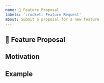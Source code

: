 ```yaml
---
name: 🚀 Feature Proposal
labels: ':rocket: Feature Request'
about: Submit a proposal for a new feature
---
```


## 🚀 Feature Proposal

<!-- A clear and concise description of what the feature is. -->

## Motivation

<!-- Please outline the motivation for the proposal. -->

## Example

<!-- Please provide an example for how this feature would be used. -->
